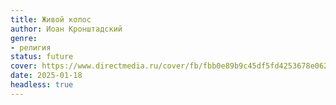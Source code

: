 ```yaml
---
title: Живой колос
author: Иоан Кронштадский
genre:
- религия
status: future
cover: https://www.directmedia.ru/cover/fb/fbb0e89b9c45df5fd4253678e062f2d26g83i7wkgd/Kronshtadtskij_ZHivoj_Kolos.jpg
date: 2025-01-18
headless: true
---
```


